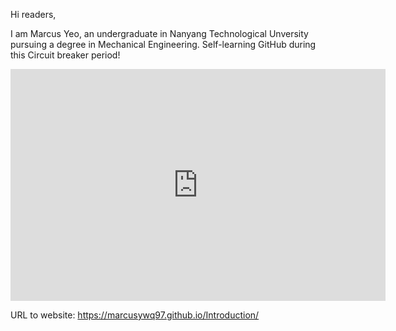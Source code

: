 Hi readers,

I am Marcus Yeo, an undergraduate in Nanyang Technological Unversity pursuing a degree in Mechanical Engineering. 
Self-learning GitHub during this Circuit breaker period!

<iframe width="600" height="371" seamless frameborder="0" scrolling="no" src="https://docs.google.com/spreadsheets/d/e/2PACX-1vRKmmNB0miSvXSkHvYcQ7N9wGs1aPEblM6CuA_C7jc27GOQOuxXPGdGp6PvWplpDK2_VMQc21JQGWxC/pubchart?oid=1084944771&amp;format=interactive"></iframe>



URL to website: https://marcusywq97.github.io/Introduction/
